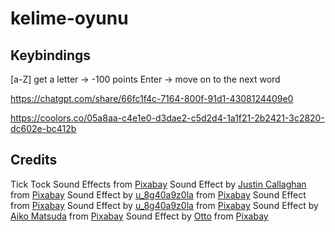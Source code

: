 # kelime-oyunu

## Keybindings
[a-Z] get a letter -> -100 points
Enter -> move on to the next word

https://chatgpt.com/share/66fc1f4c-7164-800f-91d1-4308124409e0

https://coolors.co/05a8aa-c4e1e0-d3dae2-c5d2d4-1a1f21-2b2421-3c2820-dc602e-bc412b

## Credits
Tick Tock Sound Effects from <a href="https://pixabay.com/sound-effects/?utm_source=link-attribution&utm_medium=referral&utm_campaign=music&utm_content=27477">Pixabay</a>
Sound Effect by <a href="https://pixabay.com/users/justincallaghan-11325622/?utm_source=link-attribution&utm_medium=referral&utm_campaign=music&utm_content=240503">Justin Callaghan</a> from <a href="https://pixabay.com/sound-effects//?utm_source=link-attribution&utm_medium=referral&utm_campaign=music&utm_content=240503">Pixabay</a>
Sound Effect by <a href="https://pixabay.com/users/u_8g40a9z0la-45586904/?utm_source=link-attribution&utm_medium=referral&utm_campaign=music&utm_content=234709">u_8g40a9z0la</a> from <a href="https://pixabay.com/sound-effects//?utm_source=link-attribution&utm_medium=referral&utm_campaign=music&utm_content=234709">Pixabay</a>
Sound Effect from <a href="https://pixabay.com/sound-effects/?utm_source=link-attribution&utm_medium=referral&utm_campaign=music&utm_content=6347">Pixabay</a>
Sound Effect by <a href="https://pixabay.com/users/u_8g40a9z0la-45586904/?utm_source=link-attribution&utm_medium=referral&utm_campaign=music&utm_content=234710">u_8g40a9z0la</a> from <a href="https://pixabay.com/sound-effects//?utm_source=link-attribution&utm_medium=referral&utm_campaign=music&utm_content=234710">Pixabay</a>
Sound Effect by <a href="https://pixabay.com/users/aiko_changing-30278997/?utm_source=link-attribution&utm_medium=referral&utm_campaign=music&utm_content=121422">Aiko Matsuda</a> from <a href="https://pixabay.com//?utm_source=link-attribution&utm_medium=referral&utm_campaign=music&utm_content=121422">Pixabay</a>
Sound Effect by <a href="https://pixabay.com/users/voicebosch-30143949/?utm_source=link-attribution&utm_medium=referral&utm_campaign=music&utm_content=165989">Otto</a> from <a href="https://pixabay.com//?utm_source=link-attribution&utm_medium=referral&utm_campaign=music&utm_content=165989">Pixabay</a>

